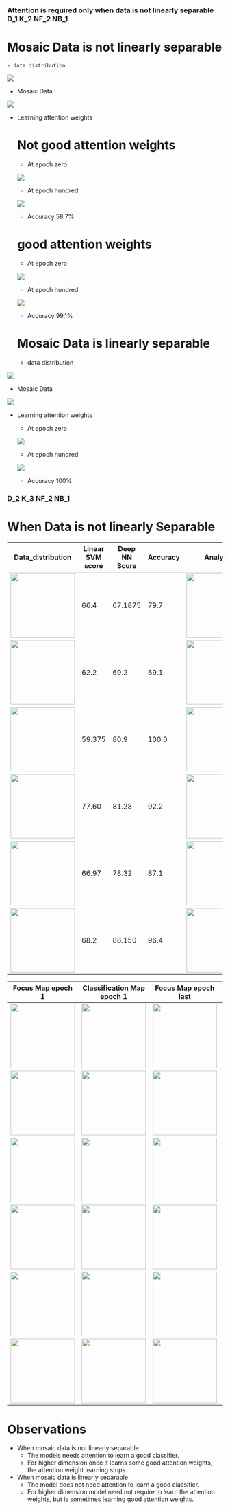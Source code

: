   ### Attention is required only when data is not linearly separable D_1  K_2 NF_2 NB_1
  
  # Mosaic Data is not linearly separable
    - data distribution
    
    
  ![](./plots/data_distr.PNG)
    
   - Mosaic Data
    
   ![](./plots/mosaic_data.PNG)
    
  - Learning attention weights 
  
     # Not good attention weights
     - At epoch zero
    
    ![](./plots/At_epoch_zero_not_Sep.PNG)
    
    
    - At epoch hundred
    
    ![](./plots/At__epoch_100_non_sep.PNG)
    
    
    -  Accuracy 58.7%
     
     
     # good attention weights
     - At epoch zero
    
    ![](./plots/gaw_at_epoch_zero_non_sep.PNG)
    


     - At epoch hundred 
    
    ![](./plots/gaw_at_epoch_hun_non_sep.PNG)
    
    


    - Accuracy 99.1%
    
    
    
    
    # Mosaic Data is linearly separable
    - data distribution
    
    
  ![](./plots/data_distr_ls.PNG)
    
   - Mosaic Data
    
   ![](./plots/mosaic_data_ls.PNG)
    
  - Learning attention weights 

     - At epoch zero
    
    ![](./plots/At_epoch_zero_Sep.PNG)
     
     - At epoch hundred
    
    ![](./plots/At_epoch_100_Sep.PNG)
    
    -  Accuracy 100%
    
  
### D_2 K_3 NF_2 NB_1
  # When Data is not linearly Separable
| Data_distribution  | Linear SVM score |Deep NN Score| Accuracy | Analysis  |
| ------------------ | ---------------- | ----------- |-------- | --------  |
|<img src= ./plots/distribution1.png width="150">  | 66.4 | 67.1875 | 79.7 | <img src= ./plots/trends1.png width="150">  |
|<img src= ./plots/distribution2.png width="150">  |  62.2 | 69.2 | 69.1 | <img src= ./plots/trends2.png width="150">  |
|<img src= ./plots/distribution3.png width="150">  | 59.375 | 80.9 | 100.0 | <img src= ./plots/trends3.png width="150">  |
|<img src= ./plots/distribution4.png width="150">  |  77.60 | 81.28 |92.2| <img src= ./plots/trends4.png width="150">  |
|<img src= ./plots/distribution5.png width="150">  | 66.97  | 78.32 |87.1| <img src= ./plots/trends5.png width="150">  |
|<img src= ./plots/distribution5.png width="150">  | 68.2  | 88.150 | 96.4 | <img src= ./plots/trends6.png width="150">  |


     
 

|   Focus Map epoch 1 | Classification  Map epoch 1 |  Focus Map epoch last | Classification  Map epoch last | 
|  ------------------ | --------------------------- |  ----------- | --------------------------- | 
|<img src= ./plots/f_map11.png width="150">  | <img src= ./plots/c_map11.png width="150">  | <img src= ./plots/f_map1l.png width="150">  | <img src= ./plots/c_map1l.png width="150">  |
|<img src= ./plots/f_map21.png width="150">  | <img src= ./plots/c_map21.png width="150">  | <img src= ./plots/f_map2l.png width="150">  | <img src= ./plots/c_map2l.png width="150">  |
|<img src= ./plots/f_map31.png width="150">  | <img src= ./plots/c_map31.png width="150">  | <img src= ./plots/f_map3l.png width="150">  | <img src= ./plots/c_map3l.png width="150">  |
|<img src= ./plots/f_map41.png width="150">  | <img src= ./plots/c_map41.png width="150">  | <img src= ./plots/f_map4l.png width="150">  | <img src= ./plots/c_map4l.png width="150">  |
|<img src= ./plots/f_map51.png width="150">  | <img src= ./plots/c_map51.png width="150">  | <img src= ./plots/f_map5l.png width="150">  | <img src= ./plots/c_map5l.png width="150">  |
|<img src= ./plots/f_map61.png width="150">  | <img src= ./plots/c_map61.png width="150">  | <img src= ./plots/f_map6l.png width="150">  | <img src= ./plots/c_map6l.png width="150">  |








   <!--- # When Data is linearly Separable
   - Data Distribution
     
      ![](./plots/ls_distr.png)
   
   - SVM with Linear Kernel with C value 1000
      - Score 1  (Suggesting Mosaic data is linearly separable)
    
      
    
   - At epoch zero
              
      
   - Focus Map 

      ![](./plots/s_plot_1.png)
      
      
      
      ![](./plots/s_fm_1.png)


   
   - Classification Map
       

      ![](./plots/s_cm_1.png)
      
            
      

   - At epoch hundred
    
   

   - Focus Map 

      ![](./plots/s_plot_100.png)
      
      
      
      ![](./plots/s_fm100_1.png)


   
   - Classification Map
       

      ![](./plots/s_cm100_1.png)

     

      
      
      
      
     
   - Accuracy 100% -->
    
# Observations 
  - When mosaic data is not linearly separable 
     - The models needs attention to learn a good classifier.
     - For higher dimension once it learns some good attention weights, the attention weight learning stops.
  - When mosaic data is linearly separable
     - The model does not need attention to learn a good classifier.
     - For higher dimension model need not require to learn the attention weights, but is sometimes learning good attention weights.
